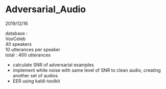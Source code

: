 # Adversarial_Audio

2019/12/16

database : <br> 
VoxCeleb <br>
40 speakers <br>
10 utterances per speaker <br>
total : 400 utterances <br>

- calculate SNR of adversarial examples
- implement white noise with same level of SNR to clean audio, creating another set of audios
- EER using kaldi-toolkit

